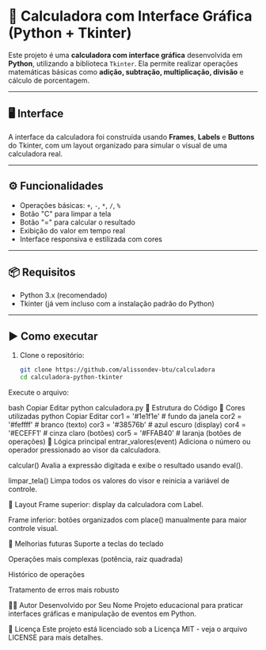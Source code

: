 # 🧮 Calculadora com Interface Gráfica (Python + Tkinter)

Este projeto é uma **calculadora com interface gráfica** desenvolvida em **Python**, utilizando a biblioteca `Tkinter`. Ela permite realizar operações matemáticas básicas como **adição, subtração, multiplicação, divisão** e cálculo de porcentagem.

---

## 🖥️ Interface

A interface da calculadora foi construída usando **Frames**, **Labels** e **Buttons** do Tkinter, com um layout organizado para simular o visual de uma calculadora real.

---

## ⚙️ Funcionalidades

- Operações básicas: `+`, `-`, `*`, `/`, `%`
- Botão "C" para limpar a tela
- Botão "=" para calcular o resultado
- Exibição do valor em tempo real
- Interface responsiva e estilizada com cores

---

## 📦 Requisitos

- Python 3.x (recomendado)
- Tkinter (já vem incluso com a instalação padrão do Python)

---

## ▶️ Como executar

1. Clone o repositório:
   ```bash
   git clone https://github.com/alissondev-btu/calculadora
   cd calculadora-python-tkinter
Execute o arquivo:

bash
Copiar
Editar
python calculadora.py
📁 Estrutura do Código
🎨 Cores utilizadas
python
Copiar
Editar
cor1 = '#1e1f1e' # fundo da janela
cor2 = '#feffff' # branco (texto)
cor3 = '#38576b' # azul escuro (display)
cor4 = '#ECEFF1' # cinza claro (botões)
cor5 = '#FFAB40' # laranja (botões de operações)
🧠 Lógica principal
entrar_valores(event)
Adiciona o número ou operador pressionado ao visor da calculadora.

calcular()
Avalia a expressão digitada e exibe o resultado usando eval().

limpar_tela()
Limpa todos os valores do visor e reinicia a variável de controle.

📱 Layout
Frame superior: display da calculadora com Label.

Frame inferior: botões organizados com place() manualmente para maior controle visual.

🚧 Melhorias futuras
Suporte a teclas do teclado

Operações mais complexas (potência, raiz quadrada)

Histórico de operações

Tratamento de erros mais robusto

🧑‍💻 Autor
Desenvolvido por Seu Nome
Projeto educacional para praticar interfaces gráficas e manipulação de eventos em Python.

📄 Licença
Este projeto está licenciado sob a Licença MIT - veja o arquivo LICENSE para mais detalhes.
